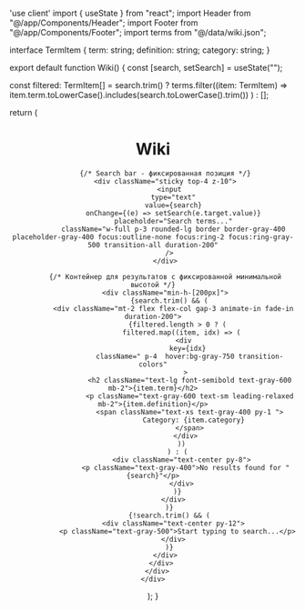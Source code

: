 'use client'
import { useState } from "react";
import Header from "@/app/Components/Header";
import Footer from "@/app/Components/Footer";
import terms from "@/data/wiki.json";

interface TermItem {
  term: string;
  definition: string;
  category: string;
}



export default function Wiki() {
  const [search, setSearch] = useState("");

  const filtered: TermItem[] = search.trim()
    ? terms.filter((item: TermItem) =>
        item.term.toLowerCase().includes(search.toLowerCase().trim())
      )
    : [];

  return (
    <div className="flex flex-col w-full min-h-screen">
      <Header />
      <div className="flex justify-center mt-24 flex-1 px-4 sm:px-0">
        <div className="flex flex-col gap-4 w-full max-w-2xl">
          <h1 className="text-2xl sm:text-4xl font-bold mb-2 text-gray-400">Wiki</h1>

          {/* Search bar - фиксированная позиция */}
          <div className="sticky top-4 z-10">
            <input
              type="text"
              value={search}
              onChange={(e) => setSearch(e.target.value)}
              placeholder="Search terms..."
              className="w-full p-3 rounded-lg border border-gray-400  placeholder-gray-400 focus:outline-none focus:ring-2 focus:ring-gray-500 transition-all duration-200"
            />
          </div>

          {/* Контейнер для результатов с фиксированной минимальной высотой */}
          <div className="min-h-[200px]">
            {search.trim() && (
              <div className="mt-2 flex flex-col gap-3 animate-in fade-in duration-200">
                {filtered.length > 0 ? (
                  filtered.map((item, idx) => (
                    <div 
                      key={idx} 
                      className=" p-4  hover:bg-gray-750 transition-colors"
                    >
                      <h2 className="text-lg font-semibold text-gray-600 mb-2">{item.term}</h2>
                      <p className="text-gray-600 text-sm leading-relaxed mb-2">{item.definition}</p>
                      <span className="text-xs text-gray-400 py-1 ">
                        Category: {item.category}
                      </span>
                    </div>
                  ))
                ) : (
                  <div className="text-center py-8">
                    <p className="text-gray-400">No results found for "{search}"</p>
                  </div>
                )}
              </div>
            )}
            {!search.trim() && (
              <div className="text-center py-12">
                <p className="text-gray-500">Start typing to search...</p>
              </div>
            )}
          </div>
        </div>
      </div>
    </div>
  );
}